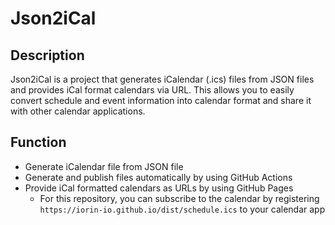 # Json2iCal

## Description

Json2iCal is a project that generates iCalendar (.ics) files from JSON files and provides iCal format calendars via URL. This allows you to easily convert schedule and event information into calendar format and share it with other calendar applications.

## Function

- Generate iCalendar file from JSON file
- Generate and publish files automatically by using GitHub Actions
- Provide iCal formatted calendars as URLs by using GitHub Pages
  - For this repository, you can subscribe to the calendar by registering `https://iorin-io.github.io/dist/schedule.ics` to your calendar app